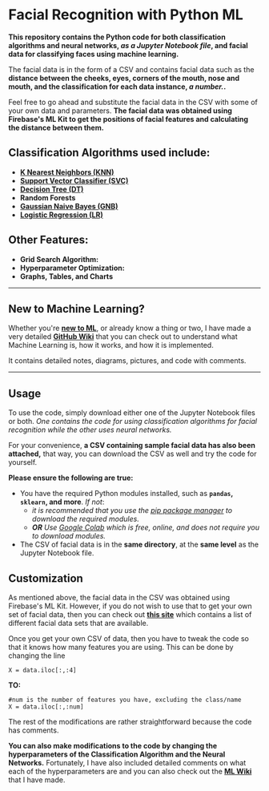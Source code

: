# Facial Recognition with Python ML

**This repository contains the Python code for both classification algorithms and neural networks, *as a Jupyter Notebook file*, and facial data for classifying faces using machine learning.**

The facial data is in the form of a CSV and contains facial data such as the **distance between the cheeks, eyes, corners of the mouth, nose and mouth, and the classification for each data instance, *a number.*.**

Feel free to go ahead and substitute the facial data in the CSV with some of your own data and parameters. **The facial data was obtained using Firebase's ML Kit to get the positions of facial features and calculating the distance between them.**

## **Classification Algorithms** used include:
- [**K Nearest Neighbors (KNN)**](https://github.com/ishaanjav/Weka-ML-Face-Recognition/wiki/Common-ML-Algorithms#k-nearest-neighbors)
- [**Support Vector Classifier (SVC)**](https://github.com/ishaanjav/Weka-ML-Face-Recognition/wiki/Common-ML-Algorithms#support-vector-classifier-svc)
- [**Decision Tree (DT)**](https://github.com/ishaanjav/Weka-ML-Face-Recognition/wiki/Common-ML-Algorithms#decision-trees)
- **Random Forests**
- [**Gaussian Naive Bayes (GNB)**](https://github.com/ishaanjav/Weka-ML-Face-Recognition/wiki/Common-ML-Algorithms#naive-bayes)
- [**Logistic Regression (LR)**](https://github.com/ishaanjav/Weka-ML-Face-Recognition/wiki/Common-ML-Algorithms#logistic-regression)

## Other Features:
- **Grid Search Algorithm:**
- **Hyperparameter Optimization:**
- **Graphs, Tables, and Charts**

---
## New to Machine Learning?
Whether you're [**new to ML**](https://github.com/ishaanjav/Weka-ML-Face-Recognition/wiki/Machine-Learning-Introduction), or already know a thing or two, I have made a very detailed [**GitHub Wiki**](https://github.com/ishaanjav/Weka-ML-Face-Recognition/wiki) that you can check out to understand what Machine Learning is, how it works, and how it is implemented.

It contains detailed notes, diagrams, pictures, and code with comments.

---
## Usage
To use the code, simply download either one of the Jupyter Notebook files or both. *One contains the code for using classification algorithms for facial recognition while the other uses neural networks.*

For your convenience, **a CSV containing sample facial data has also been attached,** that way, you can download the CSV as well and try the code for yourself. 

**Please ensure the following are true:**
- You have the required Python modules installed, such as **`pandas`, `sklearn`, and more**. *If not*:
   - *it is recommended that you use the [pip package manager](https://pip.pypa.io/en/stable/installing/) to download the required modules.*
   - ***OR*** *Use [Google Colab](https://colab.research.google.com/notebooks/welcome.ipynb#recent=true) which is free, online, and does not require you to download modules.*
- The CSV of facial data is in the **same directory**, at the **same level** as the Jupyter Notebook file.

## Customization
As mentioned above, the facial data in the CSV was obtained using Firebase's ML Kit. However, if you do not wish to use that to get your own set of facial data, then you can check out [**this site**](http://www.face-rec.org/databases/) which contains a list of different facial data sets that are available.

Once you get your own CSV of data, then you have to tweak the code so that it knows how many features you are using. This can be done by changing the line

    X = data.iloc[:,:4]
**TO:**

    #num is the number of features you have, excluding the class/name
    X = data.iloc[:,:num]
    
The rest of the modifications are rather straightforward because the code has comments.

**You can also make modifications to the code by changing the hyperparameters of the Classification Algorithm and the Neural Networks.**
Fortunately, I have also included detailed comments on what each of the hyperparameters are and you can also check out the [**ML Wiki**](https://github.com/ishaanjav/Weka-ML-Face-Recognition/wiki) that I have made.
